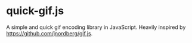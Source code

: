 # quick-gif.js
A simple and quick gif encoding library in JavaScript. Heavily inspired by https://github.com/jnordberg/gif.js.
